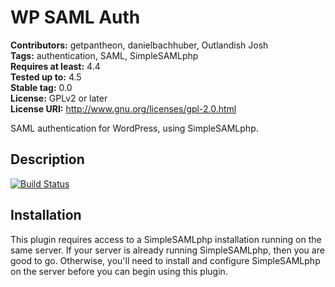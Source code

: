 # WP SAML Auth #
**Contributors:** getpantheon, danielbachhuber, Outlandish Josh  
**Tags:** authentication, SAML, SimpleSAMLphp  
**Requires at least:** 4.4  
**Tested up to:** 4.5  
**Stable tag:** 0.0  
**License:** GPLv2 or later  
**License URI:** http://www.gnu.org/licenses/gpl-2.0.html  

SAML authentication for WordPress, using SimpleSAMLphp.

## Description ##

[![Build Status](https://travis-ci.org/danielbachhuber/wp-saml-auth.svg?branch=master)](https://travis-ci.org/danielbachhuber/wp-saml-auth)

## Installation ##

This plugin requires access to a SimpleSAMLphp installation running on the same server. If your server is already running SimpleSAMLphp, then you are good to go. Otherwise, you'll need to install and configure SimpleSAMLphp on the server before you can begin using this plugin.
